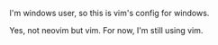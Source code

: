 I'm windows user, so this is vim's config for windows.

Yes, not neovim but vim. For now, I'm still using vim.
